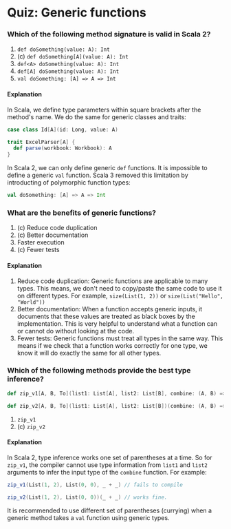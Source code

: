 # Quiz: Generic functions

### Which of the following method signature is valid in Scala 2?

1. `def doSomething(value: A): Int`
1. (c) `def doSomething[A](value: A): Int`
1. `def<A> doSomething(value: A): Int`
1. `def[A] doSomething(value: A): Int`
1. `val doSomething: [A] => A => Int`

#### Explanation

In Scala, we define type parameters within square brackets after the method's name. 
We do the same for generic classes and traits:

```scala
case class Id[A](id: Long, value: A)

trait ExcelParser[A] {
  def parse(workbook: Workbook): A
}
```

In Scala 2, we can only define generic `def` functions. It is impossible to define a
generic `val` function. Scala 3 removed this limitation by introducting of polymorphic function types:

```scala
val doSomething: [A] => A => Int
```

### What are the benefits of generic functions?

1. (c) Reduce code duplication
1. (c) Better documentation
1. Faster execution
1. (c) Fewer tests

#### Explanation

1. Reduce code duplication: Generic functions are applicable to many types. This means, we don't need to 
copy/paste the same code to use it on different types. For example, `size(List(1, 2))` or `size(List("Hello", "World"))` 
1. Better documentation: When a function accepts generic inputs, it documents that these values are treated as black boxes
by the implementation. This is very helpful to understand what a function can or cannot do without looking at the code. 
1. Fewer tests: Generic functions must treat all types in the same way. This means if we check that a function works correctly
for one type, we know it will do exactly the same for all other types.


### Which of the following methods provide the best type inference?

```scala
def zip_v1[A, B, To](list1: List[A], list2: List[B], combine: (A, B) => To): List[To]

def zip_v2[A, B, To](list1: List[A], list2: List[B])(combine: (A, B) => To): List[To]
```

1. `zip_v1`
1. (c) `zip_v2`

#### Explanation

In Scala 2, type inference works one set of parentheses at a time. So for `zip_v1`, the compiler cannot use
type information from `list1` and `list2` arguments to infer the input type of the `combine` function. For example:

```scala
zip_v1(List(1, 2), List(0, 0), _ + _) // fails to compile

zip_v2(List(1, 2), List(0, 0))(_ + _) // works fine.
```

It is recommended to use different set of parentheses (currying) when a generic method takes a `val` function using
generic types.  